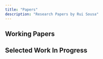 ```yaml
---
title: "Papers"
description: "Research Papers by Rui Sousa"
---
```


## Working Papers

## Selected Work In Progress


